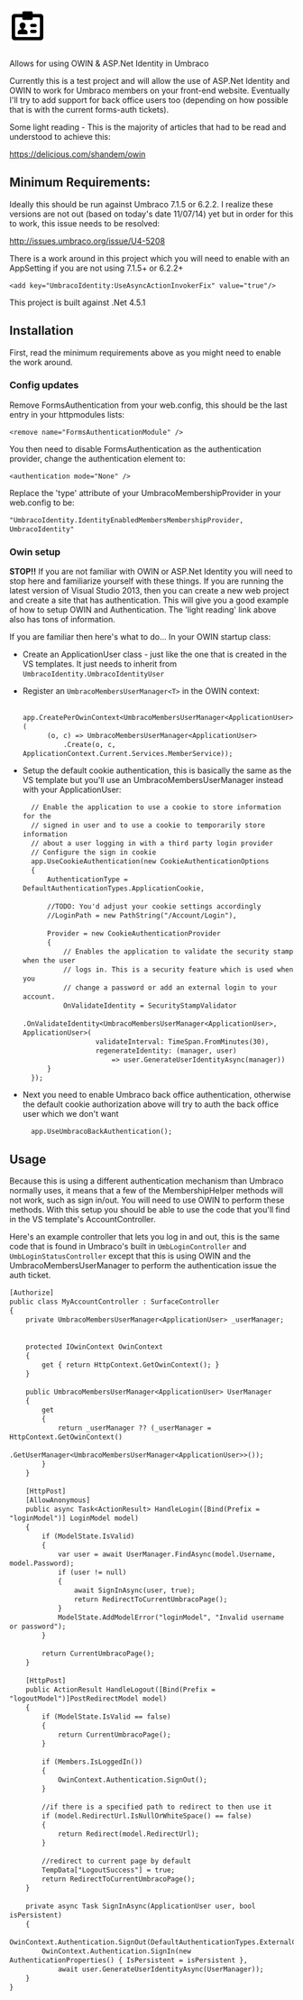 ![ASP.Net Identity for Umbraco](logo.png?raw=true)
===============

Allows for using OWIN &amp; ASP.Net Identity in Umbraco

Currently this is a test project and will allow the use of ASP.Net Identity and OWIN to work for Umbraco members on your front-end website. Eventually I'll try to add support for back office users too (depending on how possible that is with the current forms-auth tickets). 

Some light reading - This is the majority of articles that had to be read and understood to achieve this:

https://delicious.com/shandem/owin

## Minimum Requirements:

Ideally this should be run against Umbraco 7.1.5 or 6.2.2. I realize these versions are not out (based on today's date 11/07/14) yet but in order for this to work, this issue needs to be resolved:

http://issues.umbraco.org/issue/U4-5208

There is a work around in this project which you will need to enable with an AppSetting if you are not using 7.1.5+ or 6.2.2+

    <add key="UmbracoIdentity:UseAsyncActionInvokerFix" value="true"/>

This project is built against .Net 4.5.1

## Installation

First, read the minimum requirements above as you might need to enable the work around.

### Config updates

Remove FormsAuthentication from your web.config, this should be the last entry in your httpmodules lists:

    <remove name="FormsAuthenticationModule" />
    
You then need to disable FormsAuthentication as the authentication provider, change the authentication element to:

    <authentication mode="None" />
    
Replace the 'type' attribute of your UmbracoMembershipProvider in your web.config to be:

    "UmbracoIdentity.IdentityEnabledMembersMembershipProvider, UmbracoIdentity"
    
### Owin setup

**STOP!!** If you are not familiar with OWIN or ASP.Net Identity you will need to stop here and familiarize yourself with these things. If you are running the latest version of Visual Studio 2013, then you can create a new web project and create a site that has authentication. This will give you a good example of how to setup OWIN and Authentication. The 'light reading' link above also has tons of information.

If you are familiar then here's what to do... In your OWIN startup class:

* Create an ApplicationUser class - just like the one that is created in the VS templates. It just needs to inherit from `UmbracoIdentity.UmbracoIdentityUser`
* Register an `UmbracoMembersUserManager<T>` in the OWIN context:

        app.CreatePerOwinContext<UmbracoMembersUserManager<ApplicationUser>>(
            (o, c) => UmbracoMembersUserManager<ApplicationUser>
                .Create(o, c, ApplicationContext.Current.Services.MemberService));
                
* Setup the default cookie authentication, this is basically the same as the VS template but you'll use an UmbracoMembersUserManager instead with your ApplicationUser:

        // Enable the application to use a cookie to store information for the 
        // signed in user and to use a cookie to temporarily store information 
        // about a user logging in with a third party login provider 
        // Configure the sign in cookie
        app.UseCookieAuthentication(new CookieAuthenticationOptions
        {
            AuthenticationType = DefaultAuthenticationTypes.ApplicationCookie,

            //TODO: You'd adjust your cookie settings accordingly
            //LoginPath = new PathString("/Account/Login"),

            Provider = new CookieAuthenticationProvider
            {
                // Enables the application to validate the security stamp when the user 
                // logs in. This is a security feature which is used when you 
                // change a password or add an external login to your account.  
                OnValidateIdentity = SecurityStampValidator
                    .OnValidateIdentity<UmbracoMembersUserManager<ApplicationUser>, ApplicationUser>(
                        validateInterval: TimeSpan.FromMinutes(30),
                        regenerateIdentity: (manager, user)
                            => user.GenerateUserIdentityAsync(manager))
            }
        });
        
* Next you need to enable Umbraco back office authentication, otherwise the default cookie authorization above will try to auth the back office user which we don't want

        app.UseUmbracoBackAuthentication();
        
## Usage

Because this is using a different authentication mechanism than Umbraco normally uses, it means that a few of the MembershipHelper methods will not work, such as sign in/out. You will need to use OWIN to perform these methods. With this setup you should be able to use the code that you'll find in the VS template's AccountController.
    
Here's an example controller that lets you log in and out, this is the same code that is found in Umbraco's built in `UmbLoginController` and `UmbLoginStatusController` except that this is using OWIN and the UmbracoMembersUserManager to perform the authentication issue the auth ticket.

    [Authorize]
    public class MyAccountController : SurfaceController
    {
        private UmbracoMembersUserManager<ApplicationUser> _userManager;


        protected IOwinContext OwinContext
        {
            get { return HttpContext.GetOwinContext(); }
        }

        public UmbracoMembersUserManager<ApplicationUser> UserManager
        {
            get
            {
                return _userManager ?? (_userManager = HttpContext.GetOwinContext()
                    .GetUserManager<UmbracoMembersUserManager<ApplicationUser>>());
            }
        }

        [HttpPost]
        [AllowAnonymous]
        public async Task<ActionResult> HandleLogin([Bind(Prefix = "loginModel")] LoginModel model)
        {
            if (ModelState.IsValid)
            {
                var user = await UserManager.FindAsync(model.Username, model.Password);
                if (user != null)
                {
                    await SignInAsync(user, true);
                    return RedirectToCurrentUmbracoPage();
                }
                ModelState.AddModelError("loginModel", "Invalid username or password");
            }

            return CurrentUmbracoPage();
        }

        [HttpPost]
        public ActionResult HandleLogout([Bind(Prefix = "logoutModel")]PostRedirectModel model)
        {
            if (ModelState.IsValid == false)
            {
                return CurrentUmbracoPage();
            }

            if (Members.IsLoggedIn())
            {
                OwinContext.Authentication.SignOut();
            }

            //if there is a specified path to redirect to then use it
            if (model.RedirectUrl.IsNullOrWhiteSpace() == false)
            {
                return Redirect(model.RedirectUrl);
            }

            //redirect to current page by default
            TempData["LogoutSuccess"] = true;
            return RedirectToCurrentUmbracoPage();
        }

        private async Task SignInAsync(ApplicationUser user, bool isPersistent)
        {
            OwinContext.Authentication.SignOut(DefaultAuthenticationTypes.ExternalCookie);
            OwinContext.Authentication.SignIn(new AuthenticationProperties() { IsPersistent = isPersistent },
                await user.GenerateUserIdentityAsync(UserManager));
        }
    }
